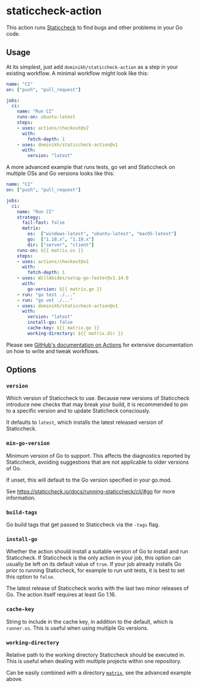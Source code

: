# staticcheck-action

This action runs [Staticcheck](https://staticcheck.io) to find bugs and other problems in your Go code.

## Usage

At its simplest, just add `dominikh/staticcheck-action` as a step in your existing workflow.
A minimal workflow might look like this:

```yaml
name: "CI"
on: ["push", "pull_request"]

jobs:
  ci:
    name: "Run CI"
    runs-on: ubuntu-latest
    steps:
    - uses: actions/checkout@v2
      with:
        fetch-depth: 1
    - uses: dominikh/staticcheck-action@v1
      with:
        version: "latest"
```

A more advanced example that runs tests, go vet and Staticcheck on multiple OSs and Go versions looks like this:

```yaml
name: "CI"
on: ["push", "pull_request"]

jobs:
  ci:
    name: "Run CI"
    strategy:
      fail-fast: false
      matrix:
        os:  ["windows-latest", "ubuntu-latest", "macOS-latest"]
        go:  ["1.18.x", "1.19.x"]
        dir: ["server", "client"]
    runs-on: ${{ matrix.os }}
    steps:
    - uses: actions/checkout@v2
      with:
        fetch-depth: 1
    - uses: WillAbides/setup-go-faster@v1.14.0
      with:
        go-version: ${{ matrix.go }}
    - run: "go test ./..."
    - run: "go vet ./..."
    - uses: dominikh/staticcheck-action@v1
      with:
        version: "latest"
        install-go: false
        cache-key: ${{ matrix.go }}
        working-directory: ${{ matrix.dir }}
```



Please see [GitHub's documentation on Actions](https://docs.github.com/en/actions) for extensive
documentation on how to write and tweak workflows.

## Options

### `version`

Which version of Staticcheck to use.
Because new versions of Staticcheck introduce new checks that may break your build,
it is recommended to pin to a specific version and to update Staticheck consciously.

It defaults to `latest`, which installs the latest released version of Staticcheck.

### `min-go-version`

Minimum version of Go to support. This affects the diagnostics reported by Staticcheck,
avoiding suggestions that are not applicable to older versions of Go.

If unset, this will default to the Go version specified in your go.mod.

See https://staticcheck.io/docs/running-staticcheck/cli/#go for more information.

### `build-tags`

Go build tags that get passed to Staticcheck via the `-tags` flag.

### `install-go`

Whether the action should install a suitable version of Go to install and run Staticcheck.
If Staticcheck is the only action in your job, this option can usually be left on its default value of `true`.
If your job already installs Go prior to running Staticcheck, for example to run unit tests, it is best to set this option to `false`.

The latest release of Staticcheck works with the last two minor releases of Go.
The action itself requires at least Go 1.16.

### `cache-key`

String to include in the cache key, in addition to the default, which is `runner.os`.
This is useful when using multiple Go versions.

### `working-directory`

Relative path to the working directory Staticcheck should be executed in.
This is useful when dealing with multiple projects within one repository.

Can be easily combined with a directory [`matrix`](https://docs.github.com/en/actions/using-workflows/workflow-syntax-for-github-actions#jobsjob_idstrategymatrix),
see the advanced example above.

